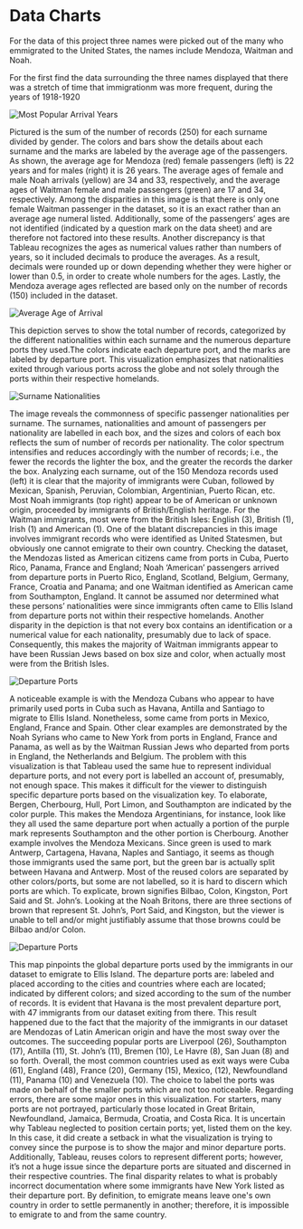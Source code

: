 # Data Charts

For the data of this project three names were picked out of the many who emmigrated to the United States, the names include Mendoza, Waitman and Noah.

For the first find the data surrounding the three names displayed that there was a stretch of time that immigrationm was more frequent, during the years of 1918-1920

![Most Popular Arrival Years](imgs/popular_years_arrival.png)

Pictured is the sum of the number of records (250) for each surname divided by gender. The colors and bars show the details about each surname and the marks are labeled by the average age of the passengers. As shown, the average age for Mendoza (red) female passengers (left) is 22 years and for males (right) it is 26 years.
The average ages of female and male Noah arrivals (yellow) are 34 and 33, respectively, and the average ages of Waitman female and male passengers (green) are 17 and 34, respectively. Among the disparities in this image is that there is only one female Waitman passenger in the dataset,
so it is an exact rather than an average age numeral listed.
Additionally, some of the passengers’ ages are not identified (indicated by a question mark on the data sheet) and are therefore not factored into these results.
Another discrepancy is that Tableau recognizes the ages as numerical values rather than numbers of years, so it included decimals to produce the averages.
As a result, decimals were rounded up or down depending whether they were higher or lower than 0.5, in order to create whole numbers for the ages.
Lastly, the Mendoza average ages reflected are based only on the number of records (150) included in the dataset.

![Average Age of Arrival](imgs/avg_age_arrivals_gender&surname_chart.png)

This depiction serves to show the total number of records, categorized by the different nationalities within each surname and the numerous departure ports they used.The colors indicate each departure port, and the marks are labeled by departure port. This visualization emphasizes that nationalities exited through various ports across the globe and not solely through the ports within their respective homelands.


![Surname Nationalities](imgs/common_nationalities_surname.png)

The image reveals the commonness of specific passenger nationalities per surname. The surnames, nationalities and amount of passengers per nationality are labelled in each box, and the sizes and colors of each box reflects the sum of number of records per nationality.
The color spectrum intensifies and reduces accordingly with the number of records; i.e., the fewer the records the lighter the box, and the greater the records the darker the box. Analyzing each surname, out of the 150 Mendoza records used (left) it is clear that the majority of immigrants were Cuban, followed by Mexican, Spanish, Peruvian, Colombian, Argentinian, Puerto Rican, etc.
Most Noah immigrants (top right) appear to be of American or unknown origin, proceeded by immigrants of British/English heritage.
For the Waitman immigrants, most were from the British Isles: English (3), British (1), Irish (1) and American (1).
One of the blatant discrepancies in this image involves immigrant records who were identified as United Statesmen, but obviously one cannot emigrate to their own country.
Checking the dataset, the Mendozas listed as American citizens came from ports in Cuba, Puerto Rico, Panama, France and England; Noah ‘American’ passengers arrived from departure ports in Puerto Rico, England, Scotland, Belgium, Germany, France, Croatia and Panama; and one Waitman identified as American came from Southampton, England. It cannot be assumed nor determined what these persons’ nationalities were since immigrants often came to Ellis Island from departure ports not within their respective homelands. Another disparity in the depiction is that not every box contains an identification or a numerical value for each nationality, presumably due to lack of space.
Consequently, this makes the majority of Waitman immigrants appear to have been Russian Jews based on box size and color, when actually most were from the British Isles.

![Departure Ports](imgs/popular_departureports_nationalities.png)

A noticeable example is with the Mendoza Cubans who appear to have primarily used ports in Cuba such as Havana, Antilla and Santiago to migrate to Ellis Island. Nonetheless, some came from ports in Mexico, England, France and Spain.
Other clear examples are demonstrated by the Noah Syrians who came to New York from ports in England, France and Panama, as well as by the Waitman Russian Jews who departed from ports in England, the Netherlands and Belgium.
The problem with this visualization is that Tableau used the same hue to represent individual departure ports, and not every port is labelled an account of, presumably, not enough space.
This makes it difficult for the viewer to distinguish specific departure ports based on the visualization key. To elaborate, Bergen, Cherbourg, Hull, Port Limon, and Southampton are indicated by the color purple.
This makes the Mendoza Argentinians, for instance, look like they all used the same departure port when actually a portion of the purple mark represents Southampton and the other portion is Cherbourg.
Another example involves the Mendoza Mexicans. Since green is used to mark Antwerp, Cartagena, Havana, Naples and Santiago, it seems as though those immigrants used the same port, but the green bar is actually split between Havana and Antwerp.
Most of the reused colors are separated by other colors/ports, but some are not labelled, so it is hard to discern which ports are which. To explicate, brown signifies Bilbao, Colon, Kingston, Port Said and St. John’s. Looking at the Noah Britons, there are three sections of brown that represent St. John’s, Port Said, and Kingston,
but the viewer is unable to tell and/or might justifiably assume that those browns could be Bilbao and/or Colon.

![Departure Ports](imgs/departure_ports_1.png)

This map pinpoints the global departure ports used by the immigrants in our dataset to emigrate to Ellis Island. The departure ports are: labeled and placed according to the cities and countries where each are located; indicated by different colors; and sized according to the sum of the number of records. It is evident that Havana is the most prevalent departure port, with 47 immigrants from our dataset exiting from there. This result happened due to the fact that the majority of the immigrants in our dataset are Mendozas of Latin American origin and have the most sway over the outcomes. The succeeding popular ports are Liverpool (26), Southampton (17), Antilla (11), St. John’s (11), Bremen (10), Le Havre (8), San Juan (8) and so forth. Overall, the most common countries used as exit ways were Cuba (61), England (48), France (20), Germany (15), Mexico, (12), Newfoundland (11), Panama (10) and Venezuela (10). The choice to label the ports was made on behalf of the smaller ports which are not too noticeable. Regarding errors, there are some major ones in this visualization. For starters, many ports are not portrayed, particularly those located in Great Britain, Newfoundland, Jamaica, Bermuda, Croatia, and Costa Rica. It is uncertain why Tableau neglected to position certain ports; yet, listed them on the key. In this case, it did create a setback in what the visualization is trying to convey since the purpose is to show the major and minor departure ports. Additionally, Tableau, reuses colors to represent different ports; however, it’s not a huge issue since the departure ports are situated and discerned in their respective countries. The final disparity relates to what is probably incorrect documentation where some immigrants have New York listed as their departure port. By definition, to emigrate means leave one's own country in order to settle permanently in another; therefore, it is impossible to emigrate to and from the same country.
